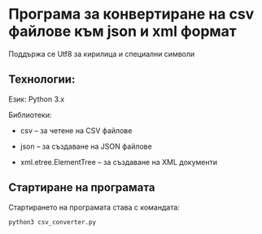 # Програма за конвертиране на csv файлове към json и xml формат

Поддържа се Utf8 за кирилица и специални символи

## Технологии:

Език: Python 3.x

Библиотеки:

- csv – за четене на CSV файлове

- json – за създаване на JSON файлове

- xml.etree.ElementTree – за създаване на XML документи

## Стартиране на програмата

Стартирането на програмата става с командата:

<code>python3 csv_converter.py</code>

